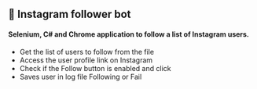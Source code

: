 ## 🤖 Instagram follower bot

#### Selenium, C# and Chrome application to follow a list of Instagram users.

- Get the list of users to follow from the file
- Access the user profile link on Instagram
- Check if the Follow button is enabled and click
- Saves user in log file Following or Fail
